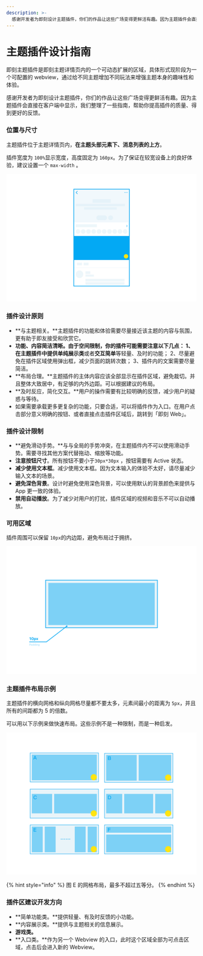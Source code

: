 ```yaml
---
description: >-
  感谢开发者为即刻设计主题插件，你们的作品让这些广场变得更鲜活有趣。因为主题插件会直接在客户端中显示，我们整理了一些指南，帮助你提高插件的质量、得到更好的反馈。
---
```


# 主题插件设计指南

即刻主题插件是即刻主题详情页内的一个可动态扩展的区域，具体形式现阶段为一个可配置的 webview，通过给不同主题增加不同玩法来增强主题本身的趣味性和体验。

感谢开发者为即刻设计主题插件，你们的作品让这些广场变得更鲜活有趣。因为主题插件会直接在客户端中显示，我们整理了一些指南，帮助你提高插件的质量、得到更好的反馈。

### 位置与尺寸

主题插件位于主题详情页内，**在主题头部元素下、消息列表的上方**。

插件宽度为 `100%`显示宽度，高度固定为 `160px`。为了保证在较宽设备上的良好体验，建议设置一个 `max-width` 。

![&#x4E3B;&#x9898;&#x63D2;&#x4EF6;&#x663E;&#x793A;&#x4F4D;&#x7F6E;&#x793A;&#x610F;&#x56FE;](../.gitbook/assets/6df08e7d-7e52-4036-8c89-38b2d3daa8fe.png)



### 插件设计原则

* **与主题相关。**主题插件的功能和体验需要尽量接近该主题的内容与氛围，更有助于即友接受和欣赏它。
* **功能、内容简洁清晰。**由于空间限制，你的插件可能需要注意以下几点： 1、在主题插件中提供**单纯展示类**或者**交互简单**等轻量、及时的功能； 2、尽量避免在插件区域使用弹出框，减少页面的跳转次数； 3、插件内的文案需要尽量简洁。
* **布局合理。**主题插件的主体内容应该全部显示在插件区域，避免裁切。并且整体大致居中，有足够的内外边距。可以根据建议的布局。
* **及时反应，简化交互。**用户的操作需要有比较明确的反馈，减少用户的疑惑与等待。
* 如果需要承载更多更复杂的功能，只要合适，可以将插件作为入口。在用户点击部分意义明确的按钮、或者直接点击插件区域后，跳转到「即刻 Web」。



### 插件设计限制

* **避免滑动手势。**与与全局的手势冲突，在主题插件内不可以使用滑动手势。需要寻找其他方案代替拖动、缩放等功能。
* **注意按钮尺寸**。所有按钮不要小于`30px*30px` ，按钮需要有 Active 状态。
* **减少使用文本框**。减少使用文本框。因为文本输入的体验不太好，请尽量减少输入文本的场景。
* **避免深色背景**。设计时避免使用深色背景，可以使用默认的背景颜色来提供与 App 更一致的体验。
* **禁用自动播放**。为了减少对用户的打扰，插件区域的视频和音乐不可以自动播放。



### 可用区域

插件周围可以保留 `10px`的内边距，避免布局过于拥挤。

![](../.gitbook/assets/78c9f24c-e5d7-4ed6-ad38-38c693f385da.png)

### 主题插件布局示例

主题插件的横向网格和纵向网格尽量都不要太多，元素间最小的距离为 `5px`，并且所有的间距都为 5 的倍数。

可以用以下示例来做快速布局。这些示例不是一种限制，而是一种启发。

![](../.gitbook/assets/548a3b41-62a9-4fb4-aa01-9b46ff93ba4d.png)

{% hint style="info" %}
图 E 的网格布局，最多不超过五等分。
{% endhint %}

### 插件区建议开发方向

* **简单功能类。**提供轻量、有及时反馈的小功能。
* **内容展示类。**提供与主题相关的信息展示。
* **游戏类。**
* **入口类。**作为另一个 Webview 的入口，此时这个区域全部为可点击区域，点击后会进入新的 Webview。


